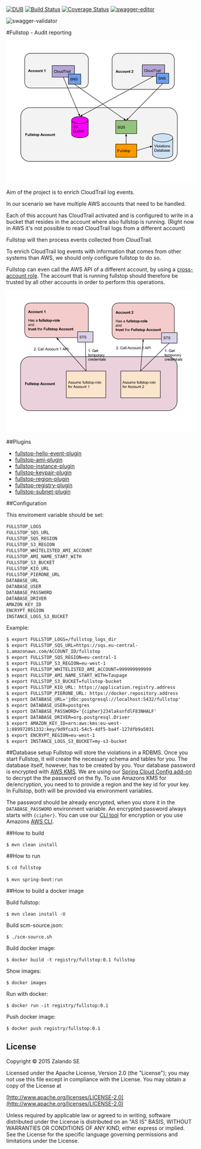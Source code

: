 [![DUB](https://img.shields.io/badge/status-in%20development-orange.svg)](http://docs.stups.io/en/latest/components/fullstop.html)
[![Build Status](https://travis-ci.org/zalando-stups/fullstop.svg?branch=master)](https://travis-ci.org/zalando-stups/fullstop)
[![Coverage Status](https://coveralls.io/repos/zalando-stups/fullstop/badge.svg)](https://coveralls.io/r/zalando-stups/fullstop)
[![swagger-editor](https://img.shields.io/badge/swagger-editor-brightgreen.svg)](http://editor.swagger.io/#/?import=https://raw.githubusercontent.com/zalando-stups/fullstop/master/fullstop-api.yaml#/)

![swagger-validator](http://online.swagger.io/validator/?url=https://raw.githubusercontent.com/zalando-stups/fullstop/master/fullstop-api.yaml)


#Fullstop - Audit reporting

![Fullstop](images/fullstop.png)

Aim of the project is to enrich CloudTrail log events.

In our scenario we have multiple AWS accounts that need to be handled.

Each of this account has CloudTrail activated and is configured to write
in a bucket that resides in the account where also fullstop is running.
(Right now in AWS it's not possible to read CloudTrail logs from a different account)

Fullstop will then process events collected from CloudTrail.

To enrich CloudTrail log events with information that comes
from other systems than AWS, we should only configure fullstop to do so.

Fullstop can even call the AWS API of a different account, by using a [cross-account role](http://docs.aws.amazon.com/IAM/latest/UserGuide/roles-walkthrough-crossacct.html).
The account that is running fullstop should therefore be trusted
by all other accounts in order to perform this operations.

![Fullstop-Cross-Account-Role](images/fullstop-cross-account-role.png)

##Plugins

* [fullstop-hello-event-plugin](fullstop-plugins/fullstop-hello-event-plugin)
* [fullstop-ami-plugin](fullstop-plugins/fullstop-ami-plugin)
* [fullstop-instance-plugin](fullstop-plugins/fullstop-instance-plugin)
* [fullstop-keypair-plugin](fullstop-plugins/fullstop-keypair-plugin)
* [fullstop-region-plugin](fullstop-plugins/fullstop-region-plugin)
* [fullstop-registry-plugin](fullstop-plugins/fullstop-registry-plugin)
* [fullstop-subnet-plugin](fullstop-plugins/fullstop-subnet-plugin)

##Configuration

This enviroment variable should be set:

    FULLSTOP_LOGS
    FULLSTOP_SQS_URL
    FULLSTOP_SQS_REGION
    FULLSTOP_S3_REGION
    FULLSTOP_WHITELISTED_AMI_ACCOUNT
    FULLSTOP_AMI_NAME_START_WITH
    FULLSTOP_S3_BUCKET
    FULLSTOP_KIO_URL
    FULLSTOP_PIERONE_URL
    DATABASE_URL
    DATABASE_USER
    DATABASE_PASSWORD
    DATABASE_DRIVER
    AMAZON_KEY_ID
    ENCRYPT_REGION
    INSTANCE_LOGS_S3_BUCKET

Example:

    $ export FULLSTOP_LOGS=/fullstop_logs_dir
    $ export FULLSTOP_SQS_URL=https://sqs.eu-central-1.amazonaws.com/ACCOUNT_ID/fullstop
    $ export FULLSTOP_SQS_REGION=eu-central-1
    $ export FULLSTOP_S3_REGION=eu-west-1
    $ export FULLSTOP_WHITELISTED_AMI_ACCOUNT=999999999999
    $ export FULLSTOP_AMI_NAME_START_WITH=Taupage
    $ export FULLSTOP_S3_BUCKET=fullstop-bucket
    $ export FULLSTOP_KIO_URL: https://application.registry.address
    $ export FULLSTOP_PIERONE_URL: https://docker.repository.address
    $ export DATABASE_URL='jdbc:postgresql://localhost:5432/fullstop'
    $ export DATABASE_USER=postgres
    $ export DATABASE_PASSWORD='{cipher}234laksnfdlF83NHALF'
    $ export DATABASE_DRIVER=org.postgresql.Driver
    $ export AMAZON_KEY_ID=arn:aws:kms:eu-west-1:089972051332:key/9d9fca31-54c5-4df5-ba4f-127dfb9a5031
    $ export ENCRYPT_REGION=eu-west-1
    $ export INSTANCE_LOGS_S3_BUCKET=my-s3-bucket

##Database setup
Fullstop will store the violations in a RDBMS. Once you start Fullstop, it will create the necessary schema and tables
for you. The database itself, however, has to be created by you.
Your database password is encrypted with [AWS KMS](https://docs.aws.amazon.com/kms/latest/developerguide/overview.html). 
We are using our [Spring Cloud Config add-on](https://github.com/zalando/spring-cloud-config-aws-kms) to decrypt the
the password on the fly. 
To use Amazons KMS for de/encryption, you need to to provide a region and the key id for your key. In Fullstop, both
will be provided via environment variables.

The password should be already encrypted, when you store it in the ```DATABASE_PASSWORD``` environment variable. An 
encrypted password always starts with ```{cipher}```. You can use our [CLI tool](https://github.com/zalando/spring-cloud-config-aws-kms/tree/master/encryption-cli)
for encryption or you use Amazons [AWS CLI](http://docs.aws.amazon.com/cli/latest/reference/kms/encrypt.html#examples). 

##How to build

    $ mvn clean install

##How to run

    $ cd fullstop

    $ mvn spring-boot:run
    
##How to build a docker image

Build fullstop:

    $ mvn clean install -U
    
Build scm-source.json:

    $ ./scm-source.sh
    
Build docker image:

    $ docker build -t registry/fullstop:0.1 fullstop

Show images:

    $ docker images

Run with docker:

    $ docker run -it registry/fullstop:0.1

Push docker image:

    $ docker push registry/fullstop:0.1


## License

Copyright © 2015 Zalando SE

Licensed under the Apache License, Version 2.0 (the "License");
you may not use this file except in compliance with the License.
You may obtain a copy of the License at

   [http://www.apache.org/licenses/LICENSE-2.0](http://www.apache.org/licenses/LICENSE-2.0)

Unless required by applicable law or agreed to in writing, software
distributed under the License is distributed on an "AS IS" BASIS,
WITHOUT WARRANTIES OR CONDITIONS OF ANY KIND, either express or implied.
See the License for the specific language governing permissions and
limitations under the License.
